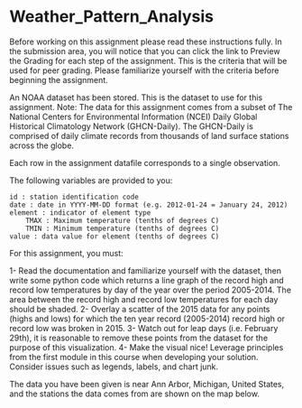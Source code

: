 # Weather_Pattern_Analysis

Before working on this assignment please read these instructions fully. In the submission area, you will notice that you can click the link to Preview the Grading for each step of the assignment. This is the criteria that will be used for peer grading. Please familiarize yourself with the criteria before beginning the assignment.

An NOAA dataset has been stored. This is the dataset to use for this assignment. 
Note: The data for this assignment comes from a subset of The National Centers for Environmental Information (NCEI) Daily Global Historical Climatology Network (GHCN-Daily). The GHCN-Daily is comprised of daily climate records from thousands of land surface stations across the globe.

Each row in the assignment datafile corresponds to a single observation.

The following variables are provided to you:

    id : station identification code
    date : date in YYYY-MM-DD format (e.g. 2012-01-24 = January 24, 2012)
    element : indicator of element type
        TMAX : Maximum temperature (tenths of degrees C)
        TMIN : Minimum temperature (tenths of degrees C)
    value : data value for element (tenths of degrees C)

For this assignment, you must:

1- Read the documentation and familiarize yourself with the dataset, then write some python code which returns a line graph of the record high and record low temperatures by day of the year over the period 2005-2014. The area between the record high and record low temperatures for each day should be shaded.
2- Overlay a scatter of the 2015 data for any points (highs and lows) for which the ten year record (2005-2014) record high or record low was broken in 2015.
3- Watch out for leap days (i.e. February 29th), it is reasonable to remove these points from the dataset for the purpose of this visualization.
4- Make the visual nice! Leverage principles from the first module in this course when developing your solution. Consider issues such as legends, labels, and chart junk.

The data you have been given is near Ann Arbor, Michigan, United States, and the stations the data comes from are shown on the map below.
